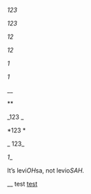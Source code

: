 _123_

*123*

_12_

*12*

_1_

*1*

__

**

_123 _

*123 *

_ 123_

_1__

It’s levi*OH*sa, not levio*SAH.*

__ test [test](https://test.com/_)
